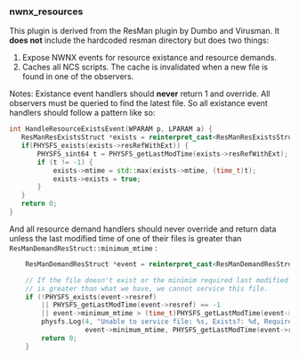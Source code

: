 ### nwnx_resources

This plugin is derived from the ResMan plugin by Dumbo and Virusman.
It **does not** include the hardcoded resman directory but does two things:

1. Expose NWNX events for resource existance and resource demands.
2. Caches all NCS scripts.  The cache is invalidated when a new file is found
in one of the observers.

Notes:
Existance event handlers should **never** return 1 and override.  All observers
must be queried to find the latest file.  So all existance event handlers should
follow a pattern like so:

 ```c++
 int HandleResourceExistsEvent(WPARAM p, LPARAM a) {
    ResManResExistsStruct *exists = reinterpret_cast<ResManResExistsStruct*>(p);
    if(PHYSFS_exists(exists->resRefWithExt)) {
        PHYSFS_sint64 t = PHYSFS_getLastModTime(exists->resRefWithExt);
        if (t != -1) {
            exists->mtime = std::max(exists->mtime, (time_t)t);
            exists->exists = true;
        }
    }
    return 0;
}
```

And all resource demand handlers should never override and return data unless the last modified time of one of their files
is greater than `ResManDemandResStruct::minimum_mtime` :

```c++
    ResManDemandResStruct *event = reinterpret_cast<ResManDemandResStruct*>(p);

    // If the file doesn't exist or the minimim required last modified time
    // is greater than what we have, we cannot service this file.
    if (!PHYSFS_exists(event->resref)
        || PHYSFS_getLastModTime(event->resref) == -1
        || event->minimum_mtime > (time_t)PHYSFS_getLastModTime(event->resref)) {
        physfs.Log(4, "Unable to service file: %s, Exists?: %d, Required mtime: %d, Our mtime: %d\n", event->resref, PHYSFS_exists(event->resref),
                   event->minimum_mtime, PHYSFS_getLastModTime(event->resref));
        return 0;
    }
```